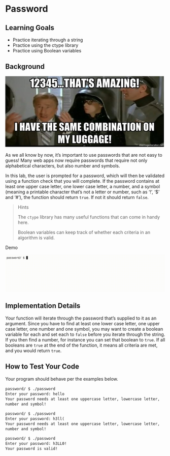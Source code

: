 # Password

## Learning Goals

- Practice iterating through a string
- Practice using the ctype library
- Practice using Boolean variables

## Background

![Alt text](img/spaceballs.jpg)

As we all know by now, it’s important to use passwords that are not easy to guess! Many web apps now require passwords that require not only alphabetical characters, but also number and symbols.

In this lab, the user is prompted for a password, which will then be validated using a function check that you will complete. If the password contains at least one upper case letter, one lower case letter, a number, and a symbol (meaning a printable character that’s not a letter or number, such as ‘!’, ‘$’ and ‘#’), the function should return ``true``. If not it should return ``false``.

>Hints
>
> The ``ctype`` library has many useful functions that can come in handy here.
>
> Boolean variables can keep track of whether each criteria in an algorithm is valid.

Demo

![Alt text](img/passwordDemo.gif)

## Implementation Details

Your function will iterate through the password that’s supplied to it as an argument. Since you have to find at least one lower case letter, one upper case letter, one number and one symbol, you may want to create a boolean variable for each and set each to ``false`` before you iterate through the string. If you then find a number, for instance you can set that boolean to ``true``. If all booleans are ``true`` at the end of the function, it means all criteria are met, and you would return ``true``.

## How to Test Your Code

Your program should behave per the examples below.

```
password/ $ ./password
Enter your password: hello
Your password needs at least one uppercase letter, lowercase letter, number and symbol!
```

```
password/ $ ./password
Enter your password: h3ll(
Your password needs at least one uppercase letter, lowercase letter, number and symbol!
```

```
password/ $ ./password
Enter your password: h3LL0!
Your password is valid!
```